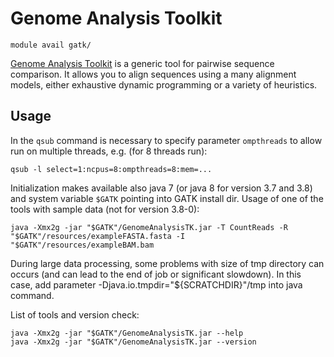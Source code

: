 # Genome Analysis Toolkit

    module avail gatk/

[Genome Analysis Toolkit](https://gatk.broadinstitute.org/hc/en-us) is a generic tool for pairwise sequence comparison. It allows you to align sequences using a many alignment models, either exhaustive dynamic programming or a variety of heuristics.  

## Usage

In the `qsub` command is necessary to specify parameter `ompthreads` to allow run on multiple threads, e.g. (for 8 threads run):

    qsub -l select=1:ncpus=8:ompthreads=8:mem=...

Initialization makes available also java 7 (or java 8 for version 3.7 and 3.8) and system variable `$GATK` pointing into GATK install dir. Usage of one of the tools with sample data (not for version 3.8-0):

    java -Xmx2g -jar "$GATK"/GenomeAnalysisTK.jar -T CountReads -R "$GATK"/resources/exampleFASTA.fasta -I "$GATK"/resources/exampleBAM.bam

During large data processing, some problems with size of tmp directory can occurs (and can lead to the end of job or significant slowdown). In this case, add parameter -Djava.io.tmpdir="${SCRATCHDIR}"/tmp into java command.

List of tools and version check:

```
java -Xmx2g -jar "$GATK"/GenomeAnalysisTK.jar --help
java -Xmx2g -jar "$GATK"/GenomeAnalysisTK.jar --version
```

